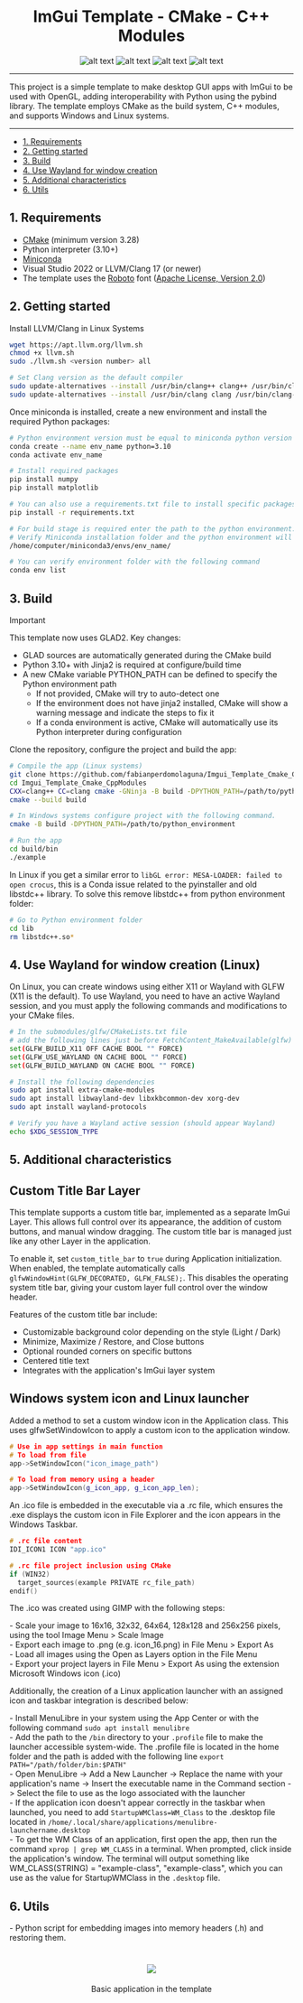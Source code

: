 <h1 align="center"">ImGui Template - CMake - C++ Modules</h1>

<p align="center">
  <img src="https://img.shields.io/github/license/fabianperdomolaguna/Imgui_Template_Cmake_CppModules?style=for-the-badge" alt="alt text">
  <img src="https://img.shields.io/badge/OS-Linux%20%7C%20Windows-003366?style=for-the-badge&logo=Windows%20Terminal" alt="alt text">
  <img src="https://img.shields.io/badge/Solution-C++20-00559C?style=for-the-badge&logo=C%2B%2B" alt="alt text">
  <img src="https://img.shields.io/badge/Python-3.10%20%7C%203.11%20%7C%203.12-FFFF00?style=for-the-badge&logo=Python&logoColor=white" alt="alt text">
</p>

---

This project is a simple template to make desktop GUI apps with ImGui to be used with OpenGL, adding interoperability with Python using the pybind library. The template employs CMake as the build system, C++ modules, and supports Windows and Linux systems.

---

- [1. Requirements](#1-requirements)
- [2. Getting started](#2-getting-started)
- [3. Build](#3-build)
- [4. Use Wayland for window creation](#4-use-wayland-for-window-creation-linux)
- [5. Additional characteristics](#5-additional-characteristics)
- [6. Utils](#6-utils)

## 1. Requirements

- [CMake](https://cmake.org/) (minimum version 3.28)
- Python interpreter (3.10+)
- [Miniconda](https://docs.conda.io/en/latest/miniconda.html)
- Visual Studio 2022 or LLVM/Clang 17 (or newer)
- The template uses the [Roboto](https://fonts.google.com/specimen/Roboto) font ([Apache License, Version 2.0](https://www.apache.org/licenses/LICENSE-2.0))

## 2. Getting started

Install LLVM/Clang in Linux Systems

```bash
wget https://apt.llvm.org/llvm.sh
chmod +x llvm.sh
sudo ./llvm.sh <version number> all

# Set Clang version as the default compiler
sudo update-alternatives --install /usr/bin/clang++ clang++ /usr/bin/clang++-16 100
sudo update-alternatives --install /usr/bin/clang clang /usr/bin/clang-16 100
```

Once miniconda is installed, create a new environment and install the required Python packages:

```bash
# Python environment version must be equal to miniconda python version (conda activate base --> python --version)
conda create --name env_name python=3.10
conda activate env_name

# Install required packages
pip install numpy
pip install matplotlib

# You can also use a requirements.txt file to install specific packages version
pip install -r requirements.txt

# For build stage is required enter the path to the python environment.
# Verify Miniconda installation folder and the python environment will as a folder in the folder envs. Here and example:
/home/computer/miniconda3/envs/env_name/

# You can verify environment folder with the following command
conda env list
```

## 3. Build

> [!IMPORTANT]
> This template now uses GLAD2. Key changes:
>
> - GLAD sources are automatically generated during the CMake build
> - Python 3.10+ with Jinja2 is required at configure/build time
> - A new CMake variable PYTHON_PATH can be defined to specify the Python environment path
>   - If not provided, CMake will try to auto-detect one
>   - If the environment does not have jinja2 installed, CMake will show a warning message and indicate the steps to fix it
>   - If a conda environment is active, CMake will automatically use its Python interpreter during configuration

Clone the repository, configure the project and build the app:

```bash
# Compile the app (Linux systems)
git clone https://github.com/fabianperdomolaguna/Imgui_Template_Cmake_CppModules.git
cd Imgui_Template_Cmake_CppModules
CXX=clang++ CC=clang cmake -GNinja -B build -DPYTHON_PATH=/path/to/python_environment
cmake --build build

# In Windows systems configure project with the following command.
cmake -B build -DPYTHON_PATH=/path/to/python_environment

# Run the app
cd build/bin
./example
```

In Linux if you get a similar error to `libGL error: MESA-LOADER: failed to open crocus`, this is a Conda issue related to the pyinstaller and old libstdc++ library. To solve this remove libstdc++ from python environment folder:

```bash
# Go to Python environment folder
cd lib
rm libstdc++.so*
```

## 4. Use Wayland for window creation (Linux)

On Linux, you can create windows using either X11 or Wayland with GLFW (X11 is the default). To use Wayland, you need to have an active Wayland session, and you must apply the following commands and modifications to your CMake files.

```bash
# In the submodules/glfw/CMakeLists.txt file
# add the following lines just before FetchContent_MakeAvailable(glfw)
set(GLFW_BUILD_X11 OFF CACHE BOOL "" FORCE)
set(GLFW_USE_WAYLAND ON CACHE BOOL "" FORCE)
set(GLFW_BUILD_WAYLAND ON CACHE BOOL "" FORCE)

# Install the following dependencies
sudo apt install extra-cmake-modules
sudo apt install libwayland-dev libxkbcommon-dev xorg-dev
sudo apt install wayland-protocols

# Verify you have a Wayland active session (should appear Wayland)
echo $XDG_SESSION_TYPE
```

## 5. Additional characteristics

## Custom Title Bar Layer

This template supports a custom title bar, implemented as a separate ImGui Layer. This allows full control over its appearance, the addition of custom buttons, and manual window dragging. The custom title bar is managed just like any other Layer in the application.

To enable it, set `custom_title_bar` to `true` during Application initialization. When enabled, the template automatically calls `glfwWindowHint(GLFW_DECORATED, GLFW_FALSE);`. This disables the operating system title bar, giving your custom layer full control over the window header.

Features of the custom title bar include:

- Customizable background color depending on the style (Light / Dark)
- Minimize, Maximize / Restore, and Close buttons
- Optional rounded corners on specific buttons
- Centered title text
- Integrates with the application's ImGui layer system

## Windows system icon and Linux launcher

Added a method to set a custom window icon in the Application class. This uses glfwSetWindowIcon to apply a custom icon to the application window.

```cpp
# Use in app settings in main function
# To load from file
app->SetWindowIcon("icon_image_path")

# To load from memory using a header
app->SetWindowIcon(g_icon_app, g_icon_app_len);
```

An .ico file is embedded in the executable via a .rc file, which ensures the .exe displays the custom icon in File Explorer and the icon appears in the Windows Taskbar.

```cpp
# .rc file content
IDI_ICON1 ICON "app.ico"

# .rc file project inclusion using CMake
if (WIN32)
  target_sources(example PRIVATE rc_file_path)
endif()
```

The .ico was created using GIMP with the following steps:

\- Scale your image to 16x16, 32x32, 64x64, 128x128 and 256x256 pixels, using the tool Image Menu > Scale Image  
\- Export each image to .png (e.g. icon_16.png) in File Menu > Export As  
\- Load all images using the Open as Layers option in the File Menu  
\- Export your project layers in File Menu > Export As using the extension Microsoft Windows icon (.ico)

Additionally, the creation of a Linux application launcher with an assigned icon and taskbar integration is described below:

\- Install MenuLibre in your system using the App Center or with the following command `sudo apt install menulibre`  
\- Add the path to the `/bin` directory to your `.profile` file to make the launcher accessible system-wide. The .profile file is located in the home folder and the path is added with the following line `export PATH="/path/folder/bin:$PATH"`  
\- Open MenuLibre -> Add a New Launcher -> Replace the name with your application's name -> Insert the executable name in the Command section -> Select the file to use as the logo associated with the launcher  
\- If the application icon doesn't appear correctly in the taskbar when launched, you need to add `StartupWMClass=WM_Class` to the .desktop file located in `/home/.local/share/applications/menulibre-launchername.desktop`  
\- To get the WM Class of an application, first open the app, then run the command `xprop | grep WM_CLASS` in a terminal. When prompted, click inside the application's window. The terminal will output something like WM_CLASS(STRING) = "example-class", "example-class", which you can use as the value for StartupWMClass in the `.desktop` file.

## 6. Utils

\- Python script for embedding images into memory headers (.h) and restoring them.

<h1 align="center">
  <img src="assets/app_template.png" />
</h1>
<center>Basic application in the template</center>

